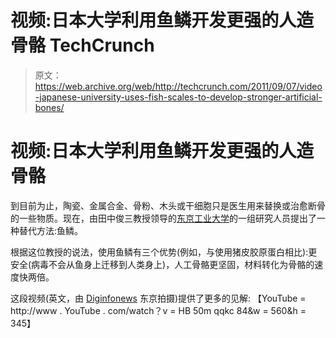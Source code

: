# 视频:日本大学利用鱼鳞开发更强的人造骨骼 TechCrunch

> 原文：<https://web.archive.org/web/http://techcrunch.com/2011/09/07/video-japanese-university-uses-fish-scales-to-develop-stronger-artificial-bones/>

# 视频:日本大学利用鱼鳞开发更强的人造骨骼

到目前为止，陶瓷、金属合金、骨粉、木头或干细胞只是医生用来替换或治愈断骨的一些物质。现在，由田中俊三教授领导的[东京工业大学](https://web.archive.org/web/20230209192235/http://www.titech.ac.jp/english/)的一组研究人员提出了一种替代方法:鱼鳞。

根据这位教授的说法，使用鱼鳞有三个优势(例如，与使用猪皮胶原蛋白相比):更安全(病毒不会从鱼身上迁移到人类身上)，人工骨骼更坚固，材料转化为骨骼的速度快两倍。

这段视频(英文，由 [Diginfonews](https://web.archive.org/web/20230209192235/http://www.diginfo.tv/2011/09/07/11-0173-f-en.php) 东京拍摄)提供了更多的见解:
【YouTube = http://www . YouTube . com/watch？v = HB 50m qqkc 84&w = 560&h = 345】